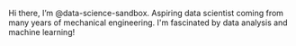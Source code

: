 Hi there, I’m @data-science-sandbox. Aspiring data scientist coming from many years of mechanical engineering. I'm fascinated by data analysis and machine learning!
